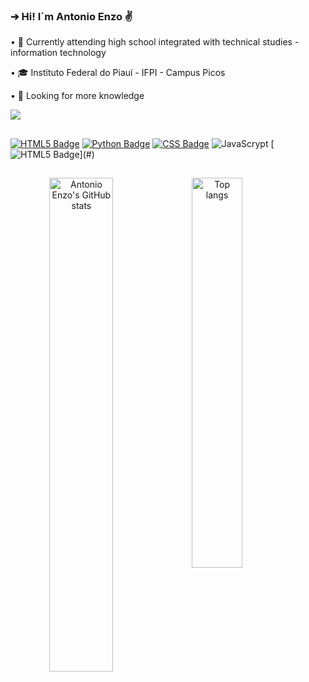 ### **➔ Hi! I´m Antonio Enzo ✌️**

• 🚀 Currently attending high school integrated with technical studies - information technology

• 🎓 Instituto Federal do Piauí - IFPI - Campus Picos

• 🧠 Looking for more knowledge

  <a href="https://instagram.com/antonioenzobz" target="_blank"><img src="https://img.shields.io/badge/-Instagram-%23E4405F?style=for-the-badge&logo=instagram&logoColor=white" target="_blank"></a>

##

<div> 

[![HTML5 Badge](https://img.shields.io/badge/Python-3776AB?style=for-the-badge&logo=python&logoColor=white)](#) 
[![Python Badge](https://img.shields.io/badge/HTML-239120?style=for-the-badge&logo=html5&logoColor=white"_blank)](#) 
[![CSS Badge](https://img.shields.io/badge/CSS-239120?&style=for-the-badge&logo=css3&logoColor=white)](#)
![JavaScrypt](https://img.shields.io/badge/JavaScript-323330?style=for-the-badge&logo=javascript&logoColor=F7DF1E)
[![HTML5 Badge]([https://img.shields.io/badge/Python-3776AB?style=for-the-badge&logo=python&logoColor=white](https://img.shields.io/badge/C-00599C?style=for-the-badge&logo=c&logoColor=white))](#) 
  
</div>

##

<div align="center">
<img alt="Antonio Enzo's GitHub stats" align="left" width="45%" src="https://github-readme-stats.vercel.app/api?username=antonioenzobz&show_icons=true&theme=gruvbox"/>
<img alt="Top langs" align="left" width="40%" src="https://github-readme-stats.vercel.app/api/top-langs/?username=antonioenzobz&layout=compact&&langs_count=8&theme=gruvbox"/>
</div>
